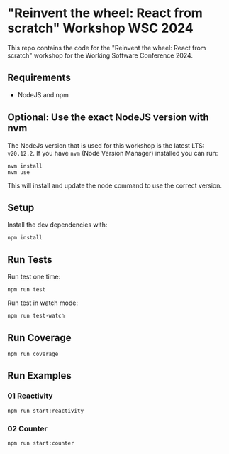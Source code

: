 # "Reinvent the wheel: React from scratch" Workshop WSC 2024
This repo contains the code for the "Reinvent the wheel: React from scratch" workshop for the Working Software Conference 2024.

## Requirements
- NodeJS and npm

## Optional: Use the exact NodeJS version with nvm
The NodeJs version that is used for this workshop is the latest LTS: `v20.12.2`.
If you have `nvm` (Node Version Manager) installed you can run:
```
nvm install
nvm use
```
This will install and update the node command to use the correct version.

## Setup
Install the dev dependencies with:
```
npm install
```

## Run Tests
Run test one time:
```
npm run test
```
Run test in watch mode:
```
npm run test-watch
```

## Run Coverage
```
npm run coverage
```

## Run Examples

### 01 Reactivity
```
npm run start:reactivity
```

### 02 Counter
```
npm run start:counter
```
